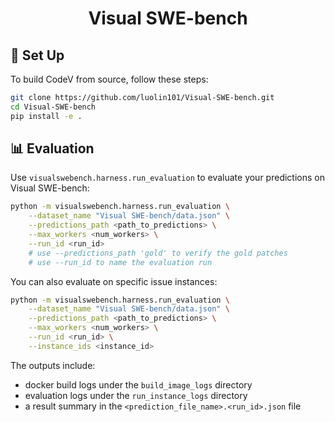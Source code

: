 <h1 align="center">
  Visual SWE-bench
</h1>

## 🚀 Set Up
To build CodeV from source, follow these steps:
```bash
git clone https://github.com/luolin101/Visual-SWE-bench.git
cd Visual-SWE-bench
pip install -e .
```

## 📊 Evaluation
Use `visualswebench.harness.run_evaluation` to evaluate your predictions on Visual SWE-bench:
```bash
python -m visualswebench.harness.run_evaluation \
    --dataset_name "Visual SWE-bench/data.json" \
    --predictions_path <path_to_predictions> \
    --max_workers <num_workers> \
    --run_id <run_id>
    # use --predictions_path 'gold' to verify the gold patches
    # use --run_id to name the evaluation run
```

You can also evaluate on specific issue instances:
```bash
python -m visualswebench.harness.run_evaluation \
    --dataset_name "Visual SWE-bench/data.json" \
    --predictions_path <path_to_predictions> \
    --max_workers <num_workers> \
    --run_id <run_id> \
    --instance_ids <instance_id>
```

The outputs include:
- docker build logs under the `build_image_logs` directory
- evaluation logs under the `run_instance_logs` directory
- a result summary in the `<prediction_file_name>.<run_id>.json` file
